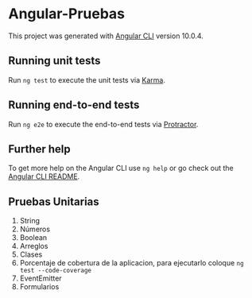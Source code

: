 # Angular-Pruebas

This project was generated with [Angular CLI](https://github.com/angular/angular-cli) version 10.0.4.


## Running unit tests

Run `ng test` to execute the unit tests via [Karma](https://karma-runner.github.io).

## Running end-to-end tests

Run `ng e2e` to execute the end-to-end tests via [Protractor](http://www.protractortest.org/).

## Further help

To get more help on the Angular CLI use `ng help` or go check out the [Angular CLI README](https://github.com/angular/angular-cli/blob/master/README.md).



## Pruebas Unitarias

1) String
2) Números
3) Boolean
4) Arreglos
5) Clases
6) Porcentaje de cobertura de la aplicacion, para ejecutarlo coloque `ng test --code-coverage`
7) EventEmitter
8) Formularios
